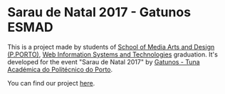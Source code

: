 # Sarau de Natal 2017 - Gatunos ESMAD
This is a project made by students of [School of Media Arts and Design (P.PORTO)](https://www.esmad.ipp.pt/), [Web Information Systems and Technologies](https://www.esmad.ipp.pt/cursos/licenciatura/400001419) graduation. It's developed for the event "Sarau de Natal 2017" by [Gatunos - Tuna Académica do Politécnico do Porto](https://www.facebook.com/TunaGatunos/).

You can find our project [here](http://gatunos.pt/saraudenatal/).

